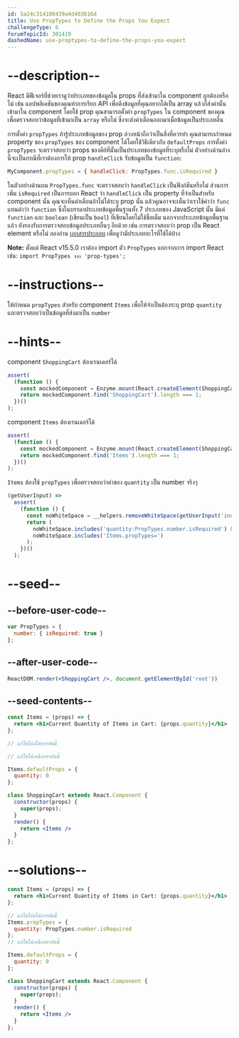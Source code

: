 ```yaml
---
id: 5a24c314108439a4d403616d
title: Use PropTypes to Define the Props You Expect
challengeType: 6
forumTopicId: 301419
dashedName: use-proptypes-to-define-the-props-you-expect
---
```


# --description--

React มีฟีเจอร์ที่ช่วยเราดูว่าประเภทของข้อมูลใน props ที่ส่งเข้ามาใน component ถูกต้องหรือไม่ 
เช่น แอปพลิเคชันของคุณทำการเรียก API เพื่อดึงข้อมูลที่คุณอยากได้เป็น array แล้วก็ส่งค่านั้นเข้ามาใน component โดยใช้ prop 
คุณสามารถตั้งค่า `propTypes` ใน component ของคุณเพื่อตรวจสอบว่าข้อมูลที่เข้ามาเป็น `array` หรือไม่ ซึ่งจะส่งคำเตือนออกมาเมื่อข้อมูลเป็นประเภทอื่น

การตั้งค่า `propTypes` ถ้ารู้ประเภทข้อมูลของ prop ล่วงหน้าถือว่าเป็นสิ่งที่ควรทำ 
คุณสามารถกำหนด property ของ `propTypes` ของ component ได้โดยใช้วิธีเดียวกับ `defaultProps` 
การตั้งค่า `propTypes` จะตรวจสอบว่า props ของคีย์ที่นั้นเป็นประเภทของข้อมูลที่ระบุหรือไม่
ตัวอย่างด้านล่างนี้จะเป็นกรณีที่เราต้องการให้ prop `handleClick` รับข้อมูลเป็น `function`:

```js
MyComponent.propTypes = { handleClick: PropTypes.func.isRequired }
```

ในตัวอย่างด้านบน `PropTypes.func` จะตรวจสอบว่า `handleClick` เป็นฟังก์ชันหรือไม่ ส่วนการเพิ่ม `isRequired` เป็นการบอก React ว่า `handleClick` เป็น property ที่จำเป็นสำหรับ component นั้น
คุณจะเห็นคำเตือนถ้าไม่ได้ระบุ prop นั้น 
แล้วคุุณอาจจะเห็นว่าเราใช้คำว่า `func` แทนคำว่า `function` ซึ่งในบรรดาประเภทข้อมูลพื้นฐานทั้ง 7 ประเภทของ JavaScript นั้น มีแค่ `function` และ `boolean` (เขียนเป็น `bool`) ที่เขียนโดยไม่ใช้ชื่อเต็ม
นอกจากประเภทข้อมูลพื้นฐานแล้ว ยังรองรับการตรวจสอบข้อมูลประเภทอื่นๆ อีกด้วย เช่น การตรวจสอบว่า prop เป็น React element หรือไม่
ลองอ่าน [เอกสารประกอบ](https://reactjs.org/docs/typechecking-with-proptypes.html#proptypes) เพื่อดูว่ามีประเภทอะไรที่ใช้ได้บ้าง

**Note:** ตั้งแต่ React v15.5.0 เราต้อง import ตัว `PropTypes` แยกจากการ import React เช่น: `import PropTypes จาก 'prop-types';`

# --instructions--

ให้กำหนด `propTypes` สำหรับ component `Items` เพื่อให้จำเป็นต้องระบุ prop `quantity` และตรวจสอบว่าเป็นข้อมูลที่ส่งมาเป็น `number`

# --hints--

component `ShoppingCart` ต้องเรนเดอร์ได้

```js
assert(
  (function () {
    const mockedComponent = Enzyme.mount(React.createElement(ShoppingCart));
    return mockedComponent.find('ShoppingCart').length === 1;
  })()
);
```

component `Items` ต้องเรนเดอร์ได้

```js
assert(
  (function () {
    const mockedComponent = Enzyme.mount(React.createElement(ShoppingCart));
    return mockedComponent.find('Items').length === 1;
  })()
);
```

`Items` ต้องใช้ `propTypes` เพื่อตรวจสอบว่าค่าของ `quantity` เป็น number จริงๆ

```js
(getUserInput) =>
  assert(
    (function () {
      const noWhiteSpace = __helpers.removeWhiteSpace(getUserInput('index'));
      return (
        noWhiteSpace.includes('quantity:PropTypes.number.isRequired') &&
        noWhiteSpace.includes('Items.propTypes=')
      );
    })()
  );
```

# --seed--

## --before-user-code--

```jsx
var PropTypes = {
  number: { isRequired: true }
};
```

## --after-user-code--

```jsx
ReactDOM.render(<ShoppingCart />, document.getElementById('root'))
```

## --seed-contents--

```jsx
const Items = (props) => {
  return <h1>Current Quantity of Items in Cart: {props.quantity}</h1>
};

// แก้ไขโค้ดใต้บรรทัดนี้

// แก้ไขโค้เหนือบรรทัดนี้

Items.defaultProps = {
  quantity: 0
};

class ShoppingCart extends React.Component {
  constructor(props) {
    super(props);
  }
  render() {
    return <Items />
  }
};
```

# --solutions--

```jsx
const Items = (props) => {
  return <h1>Current Quantity of Items in Cart: {props.quantity}</h1>
};

// แก้ไขโค้ดใต้บรรทัดนี้
Items.propTypes = {
  quantity: PropTypes.number.isRequired
};
// แก้ไขโค้เหนือบรรทัดนี้

Items.defaultProps = {
  quantity: 0
};

class ShoppingCart extends React.Component {
  constructor(props) {
    super(props);
  }
  render() {
    return <Items />
  }
};
```
